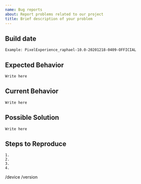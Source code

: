 ```yaml
---
name: Bug reports
about: Report problems related to our project
title: Brief description of your problem
---
```


<!-- INSTRUCTIONS
What not to report
- Bugs in unofficial builds or anything not downloaded from our official portal
- Missing Builds
- Problems with the website
- Asking for device support
- Feature requests

Make sure not to use extra mods when reporting a problem (for example: Magisk)

If you need help please check our Telegram group at https://t.me/pixelexperiencechat

Anything between <!- - and - -> won't be shown when your issue is created. 
-->

## Build date
<!--- Anything that can help us identify the build you are using -->
```
Example: PixelExperience_raphael-10.0-20201218-0409-OFFICIAL
```

## Expected Behavior
<!--- Tell us what should happen -->
```
Write here
```

## Current Behavior
<!--- Tell us what happens instead of the expected behavior -->
```
Write here
```

## Possible Solution
<!--- Not obligatory, but suggest a fix/reason for the bug, -->
```
Write here
```

## Steps to Reproduce
<!--- Provide a link to a live example, or an unambiguous set of steps to -->
<!--- reproduce this bug. Include code to reproduce, if relevant -->
```
1.
2.
3.
4.
```

<!-- THIS SECTION IS MANDATORY. If it is not filled out correctly, your issue will be marked as invalid.
Example:
/device polaris (found at https://wiki.pixelexperience.org/devices/)
/version eleven or eleven_plus (for plus version)
-->

/device
/version
